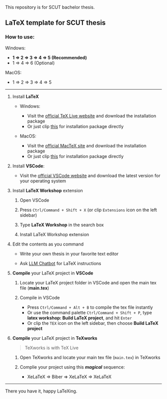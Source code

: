This repository is for SCUT bachelor thesis.

## LaTeX template for SCUT thesis

### How to use:

Windows: 

- **1 => 2 => 3 => 4 => 5 (Recommended)**
- 1 => 4 => 6 (Optional)

MacOS: 

- 1 => 2 => 3 => 4 => 5

---

1. Install **LaTeX**
    - Windows:
        - Visit the [official TeX Live website](https://www.tug.org/texlive/) and download the installation package
        - Or just clip [this](https://mirror.ctan.org/systems/texlive/tlnet/install-tl-windows.exe) for installation package directly
        
    - MacOS:
        - Visit the [official MacTeX site](https://tug.org/mactex/) and download the installation package
        - Or just clip [this](https://mirror.ctan.org/systems/mac/mactex/MacTeX.pkg) for installation package directly

2. Install **VSCode**:
    - Visit the [official VSCode website](https://code.visualstudio.com/) and download the latest version for your operating system

3. Install **LaTeX Workshop** extension
    1. Open VSCode
   
    2. Press `Ctrl/Command + Shift + X` (or clip `Extensions` icon on the left sidebar)
   
    3. Type **LaTeX Workshop** in the search box
   
    4. Install LaTeX Workshop extension

4. Edit the contents as you command
    - Write your own thesis in your favorite text editor

    - Ask [LLM Chatbot](https://poe.com/TexLaTexExpert) for LaTeX instructions

5. **Compile** your LaTeX project in **VSCode**
    1. Locate your LaTeX project folder in VSCode and open the main tex file (**main.tex**)
   
    2. Compile in VSCode
        -  Press `Ctrl/Command + Alt + B` to compile the tex file instantly
        - Or use the command palette `Ctrl/Command + Shift + P`, type **latex workshop: Build LaTeX project**, and hit `Enter` 
        - Or clip the `TEX` icon on the left sidebar, then choose **Build LaTeX project**

6. **Compile** your LaTeX project in **TeXworks**
    > TeXworks is with TeX Live

    1. Open TeXworks and locate your main tex file (`main.tex`) in TeXworks
    
    2. Complie your project using this ***magical*** sequence: 
        - XeLaTeX => Biber => XeLaTeX => XeLaTeX

---

There you have it, happy LaTeXing.

